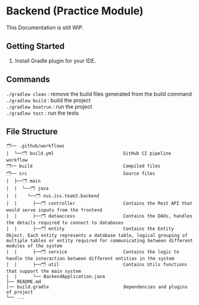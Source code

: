 # Backend (Practice Module)


This Documentation is still WIP.

## Getting Started
1. Install Gradle plugin for your IDE.

## Commands
`./gradlew clean` : remove the build files generated from the build command  
`./gradlew build` : build the project  
`./gradlew bootrun` : run the project  
`./gradlew test` : run the tests 


## File Structure

```
🗂️── .github/workflows     
|  └──🗂️ build.yml                          GitHub CI pipeline workflow  
🗂️── build                                  Compiled files
🗂️── src                                    Source files
|  ├──🗂️ main               
|  |  └──🗂️ java               
|  |    └──🗂️ nus.iss.team3.backend
|  |      ├──🗂️ controller                  Contains the Rest API that would serve inputs from the frontend      
|  |      ├──🗂️ dataaccess                  Contains the DAOs, handles the details required to connect to databases
|  |      ├──🗂️ entity                      Contains the Entity Object. Each entity represents a database table, logical grouping of multiple tables or entity required for communicating between different modules of the system 
|  |      ├──🗂️ service                     Contains the logic to handle the interaction between different entities in the system
|  |      ├──🗂️ util                        Contains Utils functions that support the main system
|  |      └── BackendApplication.java              
├── README.md
|── build.gradle                            Dependencies and plugins of project       
└── ...
```